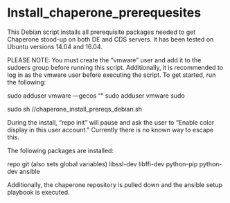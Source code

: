 # Install_chaperone_prerequesites

This Debian script installs all prerequisite packages needed to get Chaperone stood-up on both DE and CDS servers.  It has been tested on Ubuntu versions 14.04 and 16.04.

PLEASE NOTE:  You must create the “vmware” user and add it to the sudoers group before running this script.  Additionally, it is recommended to log in as the vmware user before executing the script.  To get started, run the following:

sudo adduser vmware —gecos “”
sudo adduser vmware sudo

<log in as vmware>

sudo sh /<directory>/chaperone_install_prereqs_debian.sh

During the install, “repo init” will pause and ask the user to “Enable color display in this user account.”  Currently there is no known way to escape this.

The following packages are installed:

repo
git (also sets global variables)
libssl-dev
libffi-dev
python-pip
python-dev
ansible

Additionally, the chaperone repository is pulled down and the ansible setup playbook is executed.
